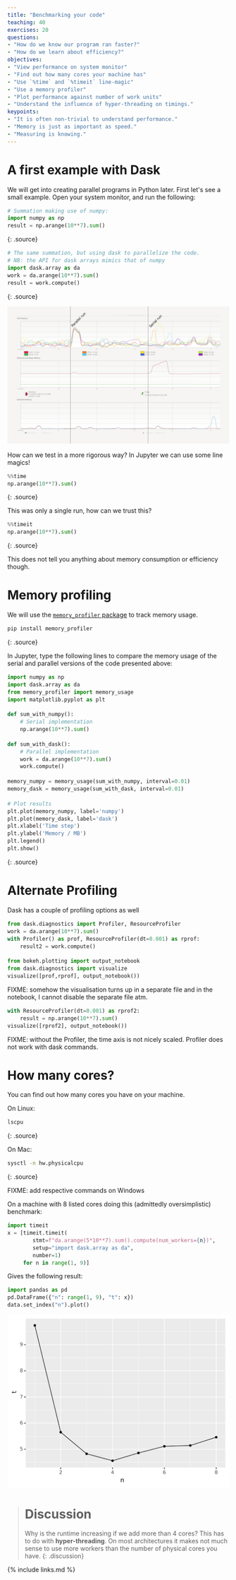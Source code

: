 ```yaml
---
title: "Benchmarking your code"
teaching: 40
exercises: 20
questions:
- "How do we know our program ran faster?"
- "How do we learn about efficiency?"
objectives:
- "View performance on system monitor"
- "Find out how many cores your machine has"
- "Use `%time` and `%timeit` line-magic"
- "Use a memory profiler"
- "Plot performance against number of work units"
- "Understand the influence of hyper-threading on timings."
keypoints:
- "It is often non-trivial to understand performance."
- "Memory is just as important as speed."
- "Measuring is knowing."
---
```


# A first example with Dask
We will get into creating parallel programs in Python later. First let's see a small example. Open
your system monitor, and run the following:

~~~python
# Summation making use of numpy:
import numpy as np
result = np.arange(10**7).sum()
~~~
{: .source}

~~~python
# The same summation, but using dask to parallelize the code.
# NB: the API for dask arrays mimics that of numpy
import dask.array as da
work = da.arange(10**7).sum()
result = work.compute()
~~~
{: .source}

![System monitor](../fig/system-monitor.jpg)

How can we test in a more rigorous way? In Jupyter we can use some line magics!

~~~python
%%time
np.arange(10**7).sum()
~~~
{: .source}

This was only a single run, how can we trust this?

~~~python
%%timeit
np.arange(10**7).sum()
~~~
{: .source}

This does not tell you anything about memory consumption or efficiency though.

# Memory profiling
We will use the [`memory_profiler` package](https://github.com/pythonprofilers/memory_profiler) to track memory usage.

~~~sh
pip install memory_profiler
~~~
{: .source}

In Jupyter, type the following lines to compare the memory usage of the serial and parallel versions of the code presented above:
~~~python
import numpy as np
import dask.array as da
from memory_profiler import memory_usage
import matplotlib.pyplot as plt

def sum_with_numpy():
    # Serial implementation
    np.arange(10**7).sum()

def sum_with_dask():
    # Parallel implementation
    work = da.arange(10**7).sum()
    work.compute()

memory_numpy = memory_usage(sum_with_numpy, interval=0.01)
memory_dask = memory_usage(sum_with_dask, interval=0.01)

# Plot results
plt.plot(memory_numpy, label='numpy')
plt.plot(memory_dask, label='dask')
plt.xlabel('Time step')
plt.ylabel('Memory / MB')
plt.legend()
plt.show()
~~~
{: .source}

# Alternate Profiling

Dask has a couple of profiling options as well

~~~python
from dask.diagnostics import Profiler, ResourceProfiler
work = da.arange(10**7).sum()
with Profiler() as prof, ResourceProfiler(dt=0.001) as rprof:
    result2 = work.compute()

from bokeh.plotting import output_notebook
from dask.diagnostics import visualize
visualize([prof,rprof], output_notebook())
~~~
FIXME: somehow the visualisation turns up in a separate file and in the notebook, I cannot disable the separate file atm.


~~~python
with ResourceProfiler(dt=0.001) as rprof2:
    result = np.arange(10**7).sum()
visualize([rprof2], output_notebook())
~~~
FIXME: without the Profiler, the time axis is not nicely scaled. Profiler does not work with dask commands.

# How many cores?
You can find out how many cores you have on your machine.

On Linux:
~~~bash
lscpu
~~~
{: .source}

On Mac:
~~~bash
sysctl -n hw.physicalcpu
~~~
{: .source}

FIXME: add respective commands on Windows

On a machine with 8 listed cores doing this (admittedly oversimplistic) benchmark:

~~~python
import timeit
x = [timeit.timeit(
        stmt=f"da.arange(5*10**7).sum().compute(num_workers={n})",
        setup="import dask.array as da",
        number=1)
     for n in range(1, 9)]
~~~

Gives the following result:

~~~python
import pandas as pd
pd.DataFrame({"n": range(1, 9), "t": x})
data.set_index("n").plot()
~~~

![Timings against number of cores](../fig/more-cores.svg)

> # Discussion
> Why is the runtime increasing if we add more than 4 cores?
> This has to do with **hyper-threading**. On most architectures it makes not much sense to use more
> workers than the number of physical cores you have.
{: .discussion}

{% include links.md %}
